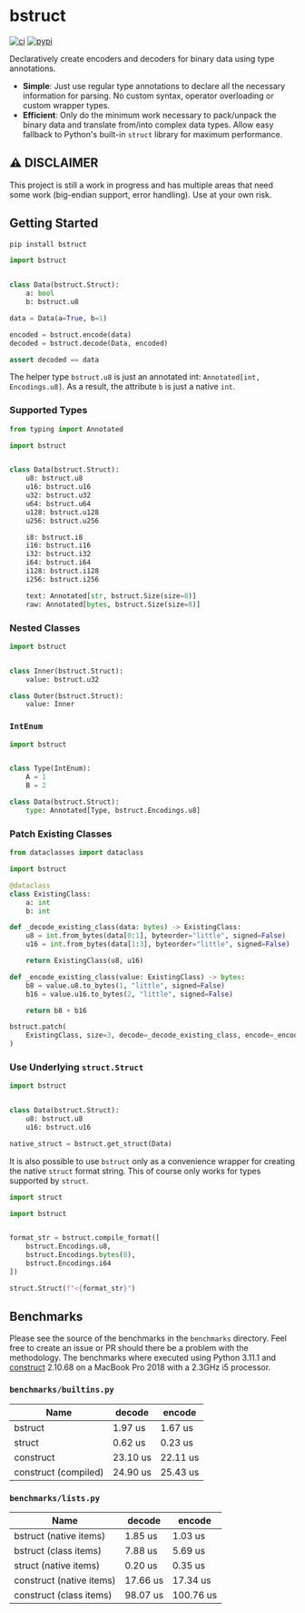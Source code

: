 # bstruct

[![ci](https://github.com/flxbe/bstruct/actions/workflows/ci.yml/badge.svg)](https://github.com/flxbe/bstruct/actions/workflows/ci.yml)
[![pypi](https://img.shields.io/pypi/v/bstruct)](https://pypi.org/project/bstruct/)

Declaratively create encoders and decoders for binary data using type annotations.

- **Simple**: Just use regular type annotations to declare all the necessary information for parsing.
  No custom syntax, operator overloading or custom wrapper types.
- **Efficient**: Only do the minimum work necessary to pack/unpack the binary data and translate from/into complex data types.
  Allow easy fallback to Python's built-in `struct` library for maximum performance.

## ⚠️ DISCLAIMER

This project is still a work in progress and has multiple areas that need some work (big-endian support, error handling).
Use at your own risk.

## Getting Started

```bash
pip install bstruct
```

```python
import bstruct


class Data(bstruct.Struct):
    a: bool
    b: bstruct.u8

data = Data(a=True, b=1)

encoded = bstruct.encode(data)
decoded = bstruct.decode(Data, encoded)

assert decoded == data
```

The helper type `bstruct.u8` is just an annotated int: `Annotated[int, Encodings.u8]`.
As a result, the attribute `b` is just a native `int`.

### Supported Types

```python
from typing import Annotated

import bstruct


class Data(bstruct.Struct):
    u8: bstruct.u8
    u16: bstruct.u16
    u32: bstruct.u32
    u64: bstruct.u64
    u128: bstruct.u128
    u256: bstruct.u256

    i8: bstruct.i8
    i16: bstruct.i16
    i32: bstruct.i32
    i64: bstruct.i64
    i128: bstruct.i128
    i256: bstruct.i256

    text: Annotated[str, bstruct.Size(size=8)]
    raw: Annotated[bytes, bstruct.Size(size=8)]
```

### Nested Classes

```python
import bstruct


class Inner(bstruct.Struct):
    value: bstruct.u32

class Outer(bstruct.Struct):
    value: Inner
```

### `IntEnum`

```python
import bstruct


class Type(IntEnum):
    A = 1
    B = 2

class Data(bstruct.Struct):
    type: Annotated[Type, bstruct.Encodings.u8]
```

### Patch Existing Classes

```python
from dataclasses import dataclass

import bstruct

@dataclass
class ExistingClass:
    a: int
    b: int

def _decode_existing_class(data: bytes) -> ExistingClass:
    u8 = int.from_bytes(data[0:1], byteorder="little", signed=False)
    u16 = int.from_bytes(data[1:3], byteorder="little", signed=False)

    return ExistingClass(u8, u16)

def _encode_existing_class(value: ExistingClass) -> bytes:
    b8 = value.u8.to_bytes(1, "little", signed=False)
    b16 = value.u16.to_bytes(2, "little", signed=False)

    return b8 + b16

bstruct.patch(
    ExistingClass, size=3, decode=_decode_existing_class, encode=_encode_existing_class
)

```

### Use Underlying `struct.Struct`

```python
import bstruct


class Data(bstruct.Struct):
    u8: bstruct.u8
    u16: bstruct.u16

native_struct = bstruct.get_struct(Data)
```

It is also possible to use `bstruct` only as a convenience wrapper for creating the native `struct` format string.
This of course only works for types supported by `struct`.

```python
import struct

import bstruct


format_str = bstruct.compile_format([
    bstruct.Encodings.u8,
    bstruct.Encodings.bytes(8),
    bstruct.Encodings.i64
])

struct.Struct(f"<{format_str}")
```

## Benchmarks

Please see the source of the benchmarks in the `benchmarks` directory.
Feel free to create an issue or PR should there be a problem with the methodology.
The benchmarks where executed using Python 3.11.1 and
[construct](https://pypi.org/project/construct/) 2.10.68
on a MacBook Pro 2018 with a 2.3GHz i5 processor.

### `benchmarks/builtins.py`

| Name                 | decode   | encode   |
| -------------------- | -------- | -------- |
| bstruct              | 1.97 us  | 1.67 us  |
| struct               | 0.62 us  | 0.23 us  |
| construct            | 23.10 us | 22.11 us |
| construct (compiled) | 24.90 us | 25.43 us |

### `benchmarks/lists.py`

| Name                     | decode   | encode    |
| ------------------------ | -------- | --------- |
| bstruct (native items)   | 1.85 us  | 1.03 us   |
| bstruct (class items)    | 7.88 us  | 5.69 us   |
| struct (native items)    | 0.20 us  | 0.35 us   |
| construct (native items) | 17.66 us | 17.34 us  |
| construct (class items)  | 98.07 us | 100.76 us |
